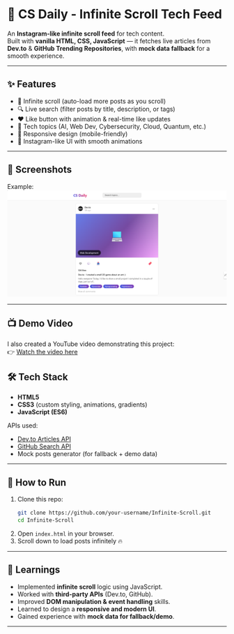 # 🚀 CS Daily - Infinite Scroll Tech Feed  

An **Instagram-like infinite scroll feed** for tech content.  
Built with **vanilla HTML, CSS, JavaScript** — it fetches live articles from **Dev.to** & **GitHub Trending Repositories**, with **mock data fallback** for a smooth experience.  

---

## ✨ Features
- 🔄 Infinite scroll (auto-load more posts as you scroll)  
- 🔍 Live search (filter posts by title, description, or tags)  
- ❤️ Like button with animation & real-time like updates  
- 📂 Tech topics (AI, Web Dev, Cybersecurity, Cloud, Quantum, etc.)  
- 📱 Responsive design (mobile-friendly)  
- 🎨 Instagram-like UI with smooth animations  

---

## 📸 Screenshots
Example:  
![screenshot](./screenshot.png)  

---

## 📺 Demo Video

I also created a YouTube video demonstrating this project:  
👉 [Watch the video here](https://www.youtube.com/watch?v=_nGvxsWEiv4)


## 🛠️ Tech Stack
- **HTML5**  
- **CSS3** (custom styling, animations, gradients)  
- **JavaScript (ES6)**  

APIs used:  
- [Dev.to Articles API](https://developers.forem.com/api)  
- [GitHub Search API](https://docs.github.com/en/rest/search)  
- Mock posts generator (for fallback + demo data)  

---

## 🚀 How to Run
1. Clone this repo:
   ```bash
   git clone https://github.com/your-username/Infinite-Scroll.git
   cd Infinite-Scroll
   ```
2. Open `index.html` in your browser.  
3. Scroll down to load posts infinitely 🔥  

---

## 📖 Learnings
- Implemented **infinite scroll** logic using JavaScript.  
- Worked with **third-party APIs** (Dev.to, GitHub).  
- Improved **DOM manipulation & event handling** skills.  
- Learned to design a **responsive and modern UI**.  
- Gained experience with **mock data for fallback/demo**.  

---
